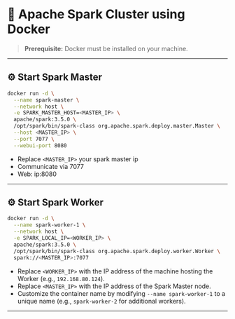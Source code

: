 # 🚀 Apache Spark Cluster using Docker

> **Prerequisite:** Docker must be installed on your machine.

---

## ⚙️ Start Spark Master

```bash
docker run -d \
  --name spark-master \
  --network host \
  -e SPARK_MASTER_HOST=<MASTER_IP> \
  apache/spark:3.5.0 \
  /opt/spark/bin/spark-class org.apache.spark.deploy.master.Master \
  --host <MASTER_IP> \
  --port 7077 \
  --webui-port 8080
```

- Replace `<MASTER_IP>` your spark master ip
- Communicate via 7077
- Web: ip:8080

---

## ⚙️ Start Spark Worker

```bash
docker run -d \
  --name spark-worker-1 \
  --network host \
  -e SPARK_LOCAL_IP=<WORKER_IP> \
  apache/spark:3.5.0 \
  /opt/spark/bin/spark-class org.apache.spark.deploy.worker.Worker \
  spark://<MASTER_IP>:7077
```

- Replace `<WORKER_IP>` with the IP address of the machine hosting the Worker (e.g., `192.168.80.124`).
- Replace `<MASTER_IP>` with the IP address of the Spark Master node.
- Customize the container name by modifying `--name spark-worker-1` to a unique name (e.g., `spark-worker-2` for additional workers).

---
